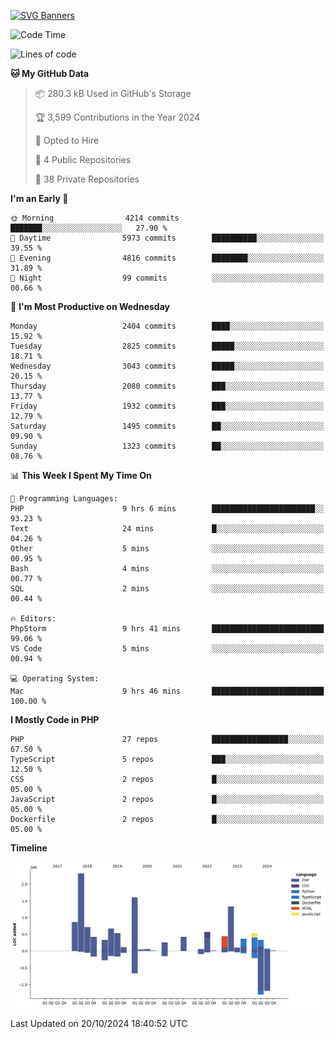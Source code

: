 [![SVG Banners](https://svg-banners.vercel.app/api?type=glitch&text1=Gere_Lajos%F0%9F%92%BB&width=800&height=400)](https://github.com/Akshay090/svg-banners)

<!--START_SECTION:waka-->
![Code Time](http://img.shields.io/badge/Code%20Time-1%2C909%20hrs%2044%20mins-blue)

![Lines of code](https://img.shields.io/badge/From%20Hello%20World%20I%27ve%20Written-12.1%20million%20lines%20of%20code-blue)

**🐱 My GitHub Data** 

> 📦 280.3 kB Used in GitHub's Storage 
 > 
> 🏆 3,599 Contributions in the Year 2024
 > 
> 💼 Opted to Hire
 > 
> 📜 4 Public Repositories 
 > 
> 🔑 38 Private Repositories 
 > 
**I'm an Early 🐤** 

```text
🌞 Morning                4214 commits        ███████░░░░░░░░░░░░░░░░░░   27.90 % 
🌆 Daytime                5973 commits        ██████████░░░░░░░░░░░░░░░   39.55 % 
🌃 Evening                4816 commits        ████████░░░░░░░░░░░░░░░░░   31.89 % 
🌙 Night                  99 commits          ░░░░░░░░░░░░░░░░░░░░░░░░░   00.66 % 
```
📅 **I'm Most Productive on Wednesday** 

```text
Monday                   2404 commits        ████░░░░░░░░░░░░░░░░░░░░░   15.92 % 
Tuesday                  2825 commits        █████░░░░░░░░░░░░░░░░░░░░   18.71 % 
Wednesday                3043 commits        █████░░░░░░░░░░░░░░░░░░░░   20.15 % 
Thursday                 2080 commits        ███░░░░░░░░░░░░░░░░░░░░░░   13.77 % 
Friday                   1932 commits        ███░░░░░░░░░░░░░░░░░░░░░░   12.79 % 
Saturday                 1495 commits        ██░░░░░░░░░░░░░░░░░░░░░░░   09.90 % 
Sunday                   1323 commits        ██░░░░░░░░░░░░░░░░░░░░░░░   08.76 % 
```


📊 **This Week I Spent My Time On** 

```text
💬 Programming Languages: 
PHP                      9 hrs 6 mins        ███████████████████████░░   93.23 % 
Text                     24 mins             █░░░░░░░░░░░░░░░░░░░░░░░░   04.26 % 
Other                    5 mins              ░░░░░░░░░░░░░░░░░░░░░░░░░   00.95 % 
Bash                     4 mins              ░░░░░░░░░░░░░░░░░░░░░░░░░   00.77 % 
SQL                      2 mins              ░░░░░░░░░░░░░░░░░░░░░░░░░   00.44 % 

🔥 Editors: 
PhpStorm                 9 hrs 41 mins       █████████████████████████   99.06 % 
VS Code                  5 mins              ░░░░░░░░░░░░░░░░░░░░░░░░░   00.94 % 

💻 Operating System: 
Mac                      9 hrs 46 mins       █████████████████████████   100.00 % 
```

**I Mostly Code in PHP** 

```text
PHP                      27 repos            █████████████████░░░░░░░░   67.50 % 
TypeScript               5 repos             ███░░░░░░░░░░░░░░░░░░░░░░   12.50 % 
CSS                      2 repos             █░░░░░░░░░░░░░░░░░░░░░░░░   05.00 % 
JavaScript               2 repos             █░░░░░░░░░░░░░░░░░░░░░░░░   05.00 % 
Dockerfile               2 repos             █░░░░░░░░░░░░░░░░░░░░░░░░   05.00 % 
```



**Timeline**

![Lines of Code chart](https://raw.githubusercontent.com/gere-lajos/gere-lajos/main/assets/bar_graph.png)


 Last Updated on 20/10/2024 18:40:52 UTC
<!--END_SECTION:waka-->
